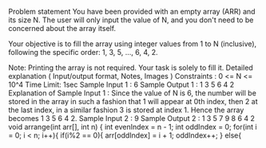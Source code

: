 Problem statement
You have been provided with an empty array (ARR) and its size N. The user will only input the value of N, and you don't need to be concerned about the array itself.

Your objective is to fill the array using integer values from 1 to N (inclusive), following the specific order: 1, 3, 5, ..., 6, 4, 2.

Note:
Printing the array is not required. Your task is solely to fill it.
Detailed explanation ( Input/output format, Notes, Images )
Constraints :
0 <= N <= 10^4
Time Limit: 1sec
Sample Input 1 :
6
Sample Output 1 :
1 3 5 6 4 2
Explanation of Sample Input 1 :
Since the value of N is 6, the number will be stored in the array in such a fashion that 1 will appear at 0th index, then 2 at the last index, in a similar fashion 3 is stored at index 1. Hence the array becomes 1 3 5 6 4 2.
Sample Input 2 :
9
Sample Output 2 :
1 3 5 7 9 8 6 4 2
void arrange(int arr[], int n)
{
    int evenIndex = n - 1;
    int oddIndex = 0;
     for(int i = 0; i < n; i++){
        if(i%2 == 0){
            arr[oddIndex] = i + 1;
            oddIndex++;
        }
        else{

